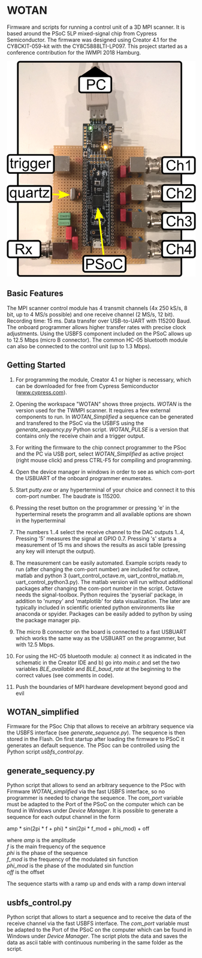 # WOTAN
Firmware and scripts for running a control unit of a 3D MPI scanner. It is based around the PSoC 5LP mixed-signal chip from Cypress Semiconductor. The firmware was designed using Creator 4.1 for the CY8CKIT-059-kit with the CY8C5888LTI-LP097. This project started as a conference contribution for the IWMPI 2018 Hamburg. 

![Image of 3D TWMPI control unit](https://github.com/mnruecke/WOTAN/blob/master/wotan.png)

## Basic Features
The MPI scanner control module has 4 transmit channels (4x 250 kS/s, 8 bit, up to 4 MS/s possible) and one receive channel (2 MS/s, 12 bit). Recording time: 15 ms. Data transfer over USB-to-UART with 115200 Baud. The onboard programmer allows higher transfer rates with precise clock adjustments. Using the USBFS component included on the PSoC allows up to 12.5 Mbps (micro B connector). The common HC-05 bluetooth module can also be connected to the control unit (up to 1.3 Mbps).

## Getting Started
1. For programming the module, Creator 4.1 or higher is necessary, which can be downloaded for free from Cypress Semiconductor (www.cypress.com).

2. Opening the workspace "WOTAN" shows three projects.
*WOTAN* is the version used for the TWMPI scanner. It requires a few external components to run.
In *WOTAN\_Simplified* a sequence can be generated and transfered to the PSoC via the USBFS using the *generate_sequency.py* Python script.
*WOTAN_PULSE* is a version that contains only the receive chain and a trigger output.

3. For writing the firmware to the chip connect programmer to the PSoc and the PC via USB port, select *WOTAN\_Simplified* as active project (right mouse click) and press CTRL-F5 for compiling and programming. 

4. Open the device manager in windows in order to see as which com-port the USBUART of the onboard programmer enumerates.

5. Start *putty.exe* or any hyperterminal of your choice and connect it to this com-port number. The baudrate is 115200.

6. Pressing the reset button on the programmer or pressing 'e' in the hyperterminal resets the programm and all available options are shown in the hyperterminal

7. The numbers 1..4 select the receive channel to the DAC outputs 1..4, Pressing '5' measures the signal at GPIO 0.7. Pressing 's' starts a measurement of 15 ms and shows the results as ascii table (pressing any key will interupt the output).

8. The measurement can be easily automated. Example scripts ready to run (after changing the com-port number) are included for octave, matlab and python 3 (uart\_control\_octave.m, uart\_control\_matlab.m, uart\_control\_python3.py). The matlab version will run without additional packages after changing the com-port number in the script. Octave needs the signal-toolbox. Python requires the 'pyserial' package, in addition to 'numpy' and 'matplotlib' for data visualization. The later are typically included in scientific oriented python environments like anaconda or spyider. Packages can be easily added to python by using the package manager pip.  

9. The micro B connector on the board is connected to a fast USBUART which works the same way as the USBUART on the programmer, but with 12.5 Mbps.

10. For using the HC-05 bluetooth module: a) connect it as indicated in the schematic in the Creator IDE and b) go into *main.c* and set the two variables *BLE_available* and *BLE_baud_rate* at the beginning to the correct values (see comments in code). 

11. Push the boundaries of MPI hardware development beyond good and evil


## WOTAN_simplified
Firmware for the PSoc Chip that allows to receive an arbitrary sequence via the USBFS interface (see *generate_sequence.py*). 
The sequence is then stored in the Flash. On first startup after loading the firmware to PSoC it generates an default sequence.
The PSoc can be controlled using the Python script *usbfs_control.py*.

## generate_sequency.py
Python script that allows to send an arbitrary sequence to the PSoc with Firmware *WOTAN\_simplified* via the fast USBFS interface, so no programmer is needed to change the sequence.
The *com_port* variable must be adapted to the Port of the PSoC on the computer which can be found in Windows under *Device Manager*.
It is possible to generate a sequence for each output channel in the form  

amp * sin(2pi * f + phi) * sin(2pi * f_mod + phi_mod) + off

where
*amp* is the amplitude  
*f* is the main frequency of the sequence  
*phi* is the phase of the sequence  
*f_mod* is the frequency of the modulated sin function  
*phi_mod* is the phase of the modulated sin function  
*off* is the offset  

The sequence starts with a ramp up and ends with a ramp down interval

## usbfs_control.py
Python script that allows to start a sequence and to receive the data of the receive channel via the fast USBFS interface.
The *com_port* variable must be adapted to the Port of the PSoC on the computer which can be found in Windows under *Device Manager*. The script plots the data and saves the data as ascii table with continuous numbering in the same folder as the script.
